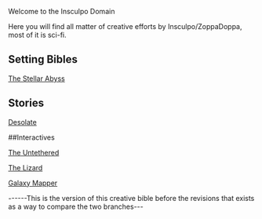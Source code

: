 Welcome to the Insculpo Domain

Here you will find all matter of creative efforts by Insculpo/ZoppaDoppa, most of it is sci-fi.

## Setting Bibles

[The Stellar Abyss](Stellar_Abyss_Setting_Bible/General_Abyss/Main_Page.md)

## Stories

[Desolate](Stories/Desolate.md)


##Interactives

 [The Untethered](Associated_Coding_Projects/TheUntetheredV1.6.html)
 
 [The Lizard](Associated_Coding_Projects/LizardRunner/myGame/index.html)

 [Galaxy Mapper](Associated_Coding_Projects/Galaxy_Placer/Alien_Placer.html)
 
 ------This is the version of this creative bible before the revisions that exists as a way to compare the two branches---

